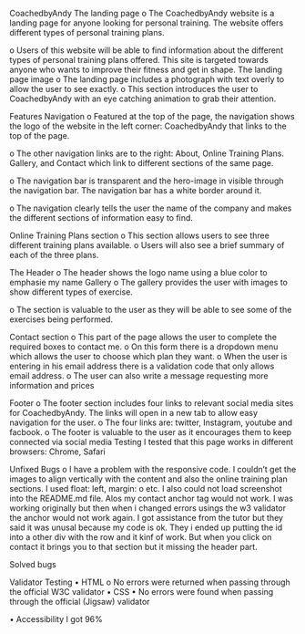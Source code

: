 CoachedbyAndy
The landing page
o	The CoachedbyAndy website is a landing page for anyone looking for personal training.  The website offers different types of personal training plans.

o	Users of this website will be able to find information about the different types of personal training plans offered.  This site is targeted towards anyone who wants to improve their fitness and get in shape.
The landing page image
o	The landing page includes a photograph with text overly to allow the user to see exactly.
o	This section introduces the user to CoachedbyAndy with an eye catching animation to grab their attention.
 

Features
Navigation
o	Featured at the top of the page, the navigation shows the logo of the website in the left corner: CoachedbyAndy that links to the top of the page.

o	The other navigation links are to the right: About, Online Training Plans. Gallery, and Contact which link to different sections of the same page.

o	The navigation bar is transparent and the hero-image in visible through the navigation bar. The navigation bar has a white border around it.

o	The navigation clearly tells the user the name of the company and makes the different sections of information easy to find.

Online Training Plans section
o	This section allows users to see three different training plans available.
o	Users will also see a brief summary of each of the three plans.
 
The Header
o	The header shows the logo name using a blue color to emphasie my name
Gallery
o	The gallery provides the user with images to show different types of exercise.

o	The section is valuable to the user as they will be able to see some of the exercises being performed.

Contact section
o	This part of the page allows the user to complete the required boxes to contact me.
o	On this form there is a dropdown menu which allows the user to choose which plan they want.
o	When the user is entering in his email address there is a validation code that only allows email address.
o	The user can also write a message requesting more information and prices

Footer
o	The footer section includes four links to relevant social media sites for CoachedbyAndy. The links will open in a new tab to allow easy navigation for the user.
o	The four links are: twitter, Instagram, youtube and facbook.
o	The footer is valuable to the user as it encourages them to keep connected via social media
Testing
I tested that this page works in different browsers: Chrome, Safari


Unfixed Bugs
o	I have a problem with the responsive code. I couldn’t get the images to align vertically with the content and also the online training plan sections. I used float: left, margin: o etc. I also could not load screenshot into the README.md file.  Alos my contact anchor tag would not work.  I was working originally but then when i changed errors usings the w3 validator the anchor would not work again. I got assistance from the tutor but they said it was unusal because my code is ok. They i ended up putting the id into a other div with the row and it kinf of work. But when you click on contact it brings you to that section but it missing the header part.

Solved bugs

Validator Testing
•	HTML
o	No errors were returned when passing through the official W3C validator
•	CSS
•	No errors were found when passing through the official (Jigsaw) validator

•	Accessibility
 I got 96%


